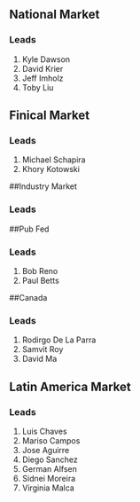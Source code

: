 
<script>
  document.title = "Daffy Markets";
</script>

## National Market
### **Leads**
1.  Kyle Dawson
2.  David Krier
3.  Jeff Imholz
4.  Toby Liu

## Finical Market
### **Leads**
1.  Michael Schapira
2.  Khory Kotowski

##Industry Market
### **Leads**

##Pub Fed
### **Leads**
1.  Bob Reno
2.  Paul Betts

##Canada
### **Leads**
1.  Rodirgo De La Parra
2.  Samvit Roy
3.  David Ma


## Latin America Market
### **Leads**
1.  Luis Chaves
2.  Mariso Campos
3.  Jose Aguirre
4.  Diego Sanchez
5.  German Alfsen
6.  Sidnei Moreira
7.  Virginia Malca
